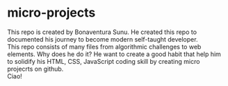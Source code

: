 # micro-projects

This repo is created by Bonaventura Sunu.
He created this repo to documented his journey to become modern self-taught developer.<br>
This repo consists of many files from algorithmic challenges to web elements. 
Why does he do it? He want to create a good habit that help him to solidify his HTML, CSS, JavaScript coding skill by creating micro projecrts on github.<br>
Ciao!
